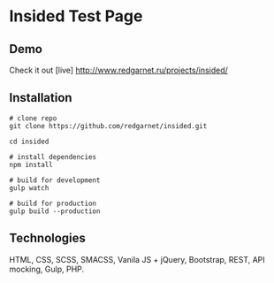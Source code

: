 # Insided Test Page

## Demo
Check it out [live] http://www.redgarnet.ru/projects/insided/

## Installation
```
# clone repo
git clone https://github.com/redgarnet/insided.git

cd insided

# install dependencies
npm install

# build for development
gulp watch

# build for production
gulp build --production
```

## Technologies
HTML, CSS, SCSS, SMACSS, Vanila JS + jQuery, Bootstrap, REST, API mocking, Gulp, PHP.
